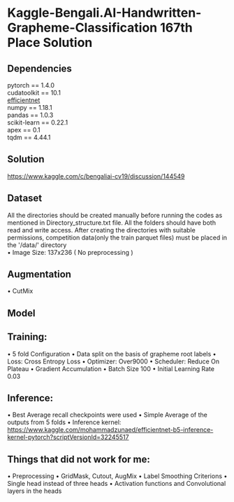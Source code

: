 # Kaggle-Bengali.AI-Handwritten-Grapheme-Classification 167th Place Solution

## Dependencies
pytorch == 1.4.0 <br />
cudatoolkit == 10.1 <br />
[efficientnet](https://github.com/lukemelas/EfficientNet-PyTorch) <br />
numpy == 1.18.1 <br />
pandas == 1.0.3 <br />
scikit-learn == 0.22.1 <br />
apex == 0.1 <br />
tqdm == 4.44.1 <br />

## Solution
https://www.kaggle.com/c/bengaliai-cv19/discussion/144549

## Dataset
All the directories should be created manually before running the codes as mentioned in Directory_structure.txt file. All the folders should have both read and write access. After creating the directories with suitable permissions, competition data(only the train parquet files) must be placed in the '/data/' directory <br />
•	Image Size: 137x236 ( No preprocessing )

## Augmentation
•	CutMix

## Model

## Training:
•	5 fold Configuration
•	Data split on the basis of grapheme root labels
•	Loss: Cross Entropy Loss
•	Optimizer: Over9000
•	Scheduler: Reduce On Plateau
•	Gradient Accumulation
•	Batch Size 100
•	Initial Learning Rate 0.03

## Inference:
•	Best Average recall checkpoints were used
•	Simple Average of the outputs from 5 folds
•	Inference kernel: https://www.kaggle.com/mohammadzunaed/efficientnet-b5-inference-kernel-pytorch?scriptVersionId=32245517

## Things that did not work for me:
•	Preprocessing
•	GridMask, Cutout, AugMix
•	Label Smoothing Criterions
•	Single head instead of three heads
•	Activation functions and Convolutional layers in the heads
